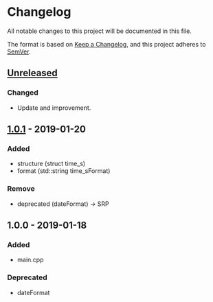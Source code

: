 # Changelog
All notable changes to this project will be documented in this file.

The format is based on [Keep a Changelog](https://keepachangelog.com/en/1.0.0/),
and this project adheres to [SemVer](http://semver.org/).

## [Unreleased]
### Changed
- Update and improvement.

## [1.0.1] - 2019-01-20
### Added
- structure (struct time_s)
- format (std::string time_sFormat)
 
 ### Remove
 - deprecated (dateFormat) -> SRP

## 1.0.0 - 2019-01-18
### Added
- main.cpp
 
 ### Deprecated
 - dateFormat

[Unreleased]: https://github.com/kanekireal/moreorless/compare/v1.0.0-release...HEAD
[1.0.1]: https://github.com/kanekireal/moreorless/compare/v1.0.0-release...1.0.1-release
